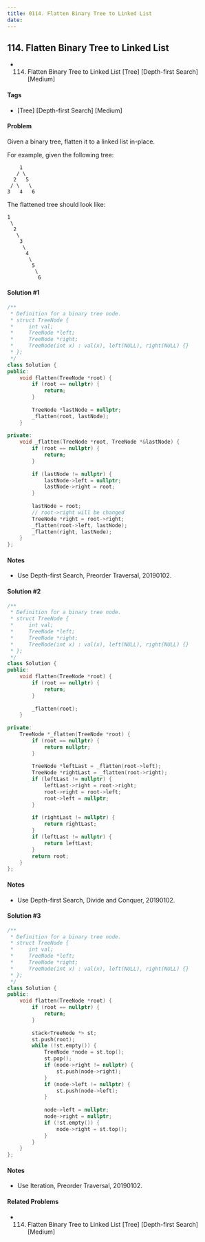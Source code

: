 ```yaml
---
title: 0114. Flatten Binary Tree to Linked List
date: 
---
```


## 114. Flatten Binary Tree to Linked List
- 114. Flatten Binary Tree to Linked List [Tree] [Depth-first Search] [Medium]

#### Tags
- [Tree] [Depth-first Search] [Medium]

#### Problem
Given a binary tree, flatten it to a linked list in-place.

For example, given the following tree:

        1
       / \
      2   5
     / \   \
    3   4   6

The flattened tree should look like:

    1
     \
      2
       \
        3
         \
          4
           \
            5
             \
              6

#### Solution #1
``` C++
/**
 * Definition for a binary tree node.
 * struct TreeNode {
 *     int val;
 *     TreeNode *left;
 *     TreeNode *right;
 *     TreeNode(int x) : val(x), left(NULL), right(NULL) {}
 * };
 */
class Solution {
public:
    void flatten(TreeNode *root) {
        if (root == nullptr) {
            return;
        }
        
        TreeNode *lastNode = nullptr;
        _flatten(root, lastNode);
    }
    
private:
    void _flatten(TreeNode *root, TreeNode *&lastNode) {
        if (root == nullptr) {
            return;
        }
        
        if (lastNode != nullptr) {
            lastNode->left = nullptr;
            lastNode->right = root;
        }
        
        lastNode = root;
        // root->right will be changed
        TreeNode *right = root->right;
        _flatten(root->left, lastNode);
        _flatten(right, lastNode);
    }
};
```

#### Notes
- Use Depth-first Search, Preorder Traversal, 20190102.

#### Solution #2
``` C++
/**
 * Definition for a binary tree node.
 * struct TreeNode {
 *     int val;
 *     TreeNode *left;
 *     TreeNode *right;
 *     TreeNode(int x) : val(x), left(NULL), right(NULL) {}
 * };
 */
class Solution {
public:
    void flatten(TreeNode *root) {
        if (root == nullptr) {
            return;
        }
        
        _flatten(root);
    }
    
private:
    TreeNode *_flatten(TreeNode *root) {
        if (root == nullptr) {
            return nullptr;
        }
        
        TreeNode *leftLast = _flatten(root->left);
        TreeNode *rightLast = _flatten(root->right);
        if (leftLast != nullptr) {
            leftLast->right = root->right;
            root->right = root->left;
            root->left = nullptr;
        }
        
        if (rightLast != nullptr) {
            return rightLast;
        }
        if (leftLast != nullptr) {
            return leftLast;
        }
        return root;
    }
};
```

#### Notes
- Use Depth-first Search, Divide and Conquer, 20190102.

#### Solution #3
``` C++
/**
 * Definition for a binary tree node.
 * struct TreeNode {
 *     int val;
 *     TreeNode *left;
 *     TreeNode *right;
 *     TreeNode(int x) : val(x), left(NULL), right(NULL) {}
 * };
 */
class Solution {
public:
    void flatten(TreeNode *root) {
        if (root == nullptr) {
            return;
        }
        
        stack<TreeNode *> st;
        st.push(root);
        while (!st.empty()) {
            TreeNode *node = st.top();
            st.pop();
            if (node->right != nullptr) {
                st.push(node->right);
            }
            if (node->left != nullptr) {
                st.push(node->left);
            }
            
            node->left = nullptr;
            node->right = nullptr;
            if (!st.empty()) {
                node->right = st.top();
            }
        }
    }
};
```

#### Notes
- Use Iteration, Preorder Traversal, 20190102.

#### Related Problems
- 114. Flatten Binary Tree to Linked List [Tree] [Depth-first Search] [Medium]
